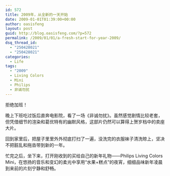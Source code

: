 ```yaml
---
id: 572
title: 2009年，从全新的一天开始
date: 2009-01-01T01:39:00+00:00
author: oasisfeng
layout: post
guid: http://blog.oasisfeng.com/?p=572
permalink: /2009/01/01/a-fresh-start-for-year-2009/
dsq_thread_id:
  - "250428021"
  - "250428021"
categories:
  - Life
tags:
  - "2009"
  - Living Colors
  - Mini
  - Philips
  - 非诚勿扰
---
```

拒绝加班！

晚上下班吃过饭后直奔电影院，看了一场《非诚勿扰》。虽然感觉剧情比较老套，但凭借细节的渲染和葛优特有的幽默风格，这部片仍然可以算得上贺岁档中的卖座大片。

回到家里后，把屋子里里外外彻底打扫了一遍，没洗完的衣服袜子清洗晾上，坚决不把脏乱和拖沓带到新的一年。

忙完之后，坐下来，打开刚收到的买给自己的新年礼物——Philips Living Colors Mini，在悠扬的音乐和变幻的柔光中享用“水果+糕点”的夜宵，细细品味新年凌晨到来前的片刻宁静和舒畅。